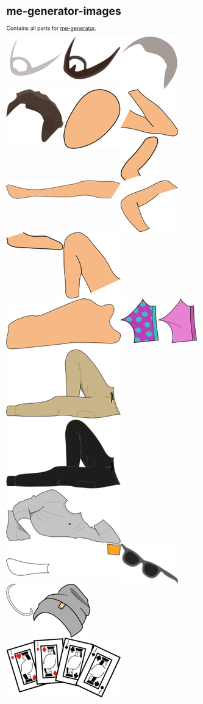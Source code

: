 # me-generator-images
Contains all parts for [me-generator](https://github.com/vladdeSV/me-generator).

<img src="./exported/beard 3mm.svg" width="150" align="left">
<img src="./exported/beard bigger.svg" width="150" align="left">
<img src="./exported/hair 1cm.svg" width="150" align="left">
<img src="./exported/hair roff.svg" width="150" align="left">
<img src="./exported/head.svg" width="150" align="left">
<img src="./exported/left arm.svg" width="150" align="left">
<img src="./exported/left hand.svg" width="100" align="left">
<img src="./exported/left leg.svg" width="300" align="left">
<img src="./exported/right arm.svg" width="150" align="left">
<img src="./exported/right hand.svg" width="150" align="left">
<img src="./exported/right leg.svg" width="150" align="left">
<img src="./exported/torso.svg" width="300" align="left">
<img src="./exported/underwear 1.svg" width="100" align="left">
<img src="./exported/underwear 2.svg" width="100" align="left">
<img src="./exported/beige cargo pants.svg" width="300" align="left">
<img src="./exported/black cargo pants.svg" width="300" align="left">
<img src="./exported/ltt crewneck.svg" width="300" align="left">
<img src="./exported/duality socks.svg" width="300" align="left">
<img src="./exported/minibrills.svg" width="150" align="left">
<img src="./exported/necklace.svg" width="70" align="left">
<img src="./exported/ltt touke.svg" width="150" align="left">
<img src="./exported/master of none.svg" width="300" align="left">
